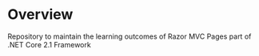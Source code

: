 # Overview

Repository to maintain the learning outcomes of Razor MVC Pages part of .NET Core 2.1 Framework